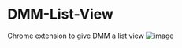 # DMM-List-View
Chrome extension to give DMM a list view
![image](https://github.com/user-attachments/assets/8eae1277-345d-401c-9e97-2729f672c9cc)

